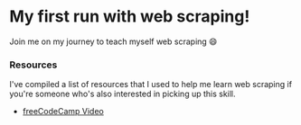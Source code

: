 # My first run with web scraping!
Join me on my journey to teach myself web scraping 😄

### 

### Resources 
I've compiled a list of resources that I used to help me learn web scraping if you're someone who's also interested in picking up this skill.
- [freeCodeCamp Video](https://www.youtube.com/watch?v=XVv6mJpFOb0)

